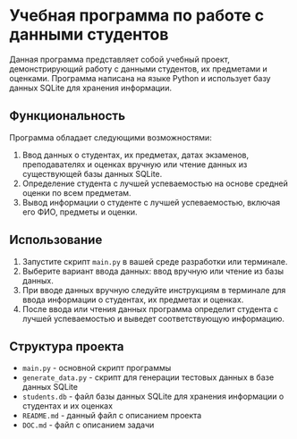 # Учебная программа по работе с данными студентов

Данная программа представляет собой учебный проект, демонстрирующий работу с данными студентов, их предметами и оценками. Программа написана на языке Python и использует базу данных SQLite для хранения информации.

## Функциональность

Программа обладает следующими возможностями:

1. Ввод данных о студентах, их предметах, датах экзаменов, преподавателях и оценках вручную или чтение данных из существующей базы данных SQLite.
2. Определение студента с лучшей успеваемостью на основе средней оценки по всем предметам.
3. Вывод информации о студенте с лучшей успеваемостью, включая его ФИО, предметы и оценки.

## Использование

1. Запустите скрипт `main.py` в вашей среде разработки или терминале.
2. Выберите вариант ввода данных: ввод вручную или чтение из базы данных.
3. При вводе данных вручную следуйте инструкциям в терминале для ввода информации о студентах, их предметах и оценках.
4. После ввода или чтения данных программа определит студента с лучшей успеваемостью и выведет соответствующую информацию.


## Структура проекта

- `main.py` - основной скрипт программы
- `generate_data.py` - скрипт для генерации тестовых данных в базе данных SQLite
- `students.db` - файл базы данных SQLite для хранения информации о студентах и их оценках
- `README.md` - данный файл с описанием проекта
- `DOC.md` - файл с описанием задачи